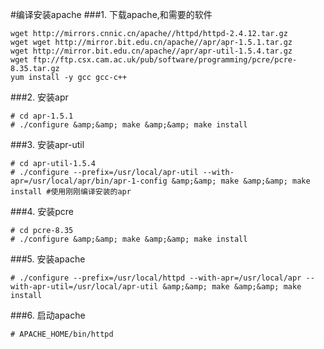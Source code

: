 #编译安装apache
###1. 下载apache,和需要的软件
```shell
wget http://mirrors.cnnic.cn/apache//httpd/httpd-2.4.12.tar.gz
wget wget http://mirror.bit.edu.cn/apache//apr/apr-1.5.1.tar.gz
wget http://mirror.bit.edu.cn/apache//apr/apr-util-1.5.4.tar.gz
wget ftp://ftp.csx.cam.ac.uk/pub/software/programming/pcre/pcre-8.35.tar.gz
yum install -y gcc gcc-c++
```
###2. 安装apr
```shell
# cd apr-1.5.1
# ./configure &amp;&amp; make &amp;&amp; make install
```
###3. 安装apr-util
```shell
# cd apr-util-1.5.4
# ./configure --prefix=/usr/local/apr-util --with-apr=/usr/local/apr/bin/apr-1-config &amp;&amp; make &amp;&amp; make install #使用刚刚编译安装的apr
```
###4. 安装pcre
```shell
# cd pcre-8.35
# ./configure &amp;&amp; make &amp;&amp; make install
```
###5. 安装apache
```shell
# ./configure --prefix=/usr/local/httpd --with-apr=/usr/local/apr --with-apr-util=/usr/local/apr-util &amp;&amp; make &amp;&amp; make install
```

###6. 启动apache
```shell
# APACHE_HOME/bin/httpd
```
